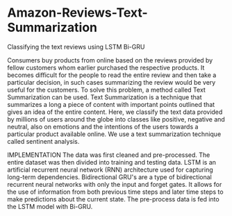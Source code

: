 # Amazon-Reviews-Text-Summarization
Classifying the text reviews using LSTM Bi-GRU 

Consumers buy products from online based on the reviews provided by fellow customers whom earlier purchased the respective products. It becomes difficult for the people to read the entire review and then take a particular decision, in such cases summarizing the review would be very useful for the customers. To solve this problem, a method called Text Summarization can be used.
Text Summarization is a technique that summarizes a long a piece of content with important points outlined that gives an idea of the entire content.
Here, we classify the text data provided by millions of users around the globe into classes like positive, negative and neutral, also on emotions and the intentions of the users towards a particular product available online. We use a text summarization technique called sentinent analysis.

IMPLEMENTATION
The data was first cleaned and pre-processed. The entire dataset was then divided into training and testing data.
LSTM is an artificial recurrent neural network (RNN) architecture used for capturing long-term dependencies. Bidirectional GRU's are a type of bidirectional recurrent neural networks with only the input and forget gates. It allows for the use of information from both previous time steps and later time steps to make predictions about the current state. The pre-process data is fed into the LSTM model with Bi-GRU.

